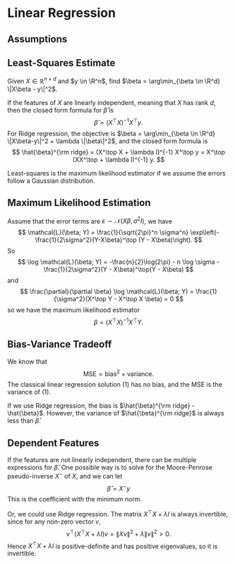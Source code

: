 # Linear Regression

## Assumptions

## Least-Squares Estimate

Given $X \in \mathbb{R}^{n \times d}$ and $y \in \R^n$, find $\beta = \arg\min_{\beta \in \R^d} \|X\beta - y\|^2$.

If the features of $X$ are linearly independent, meaning that $X$ has rank $d$, then the closed form formula for $\hat{\beta}$ is
$$
\hat{\beta} = (X^\top X)^{-1}X^\top y.
$$
For Ridge regression, the objective is $\beta = \arg\min_{\beta \in \R^d} \|X\beta-y\|^2 + \lambda \|\beta\|^2$, and the closed form formula is
$$
\hat{\beta}^{\rm ridge} = (X^\top X + \lambda I)^{-1} X^\top y = X^\top (XX^\top + \lambda I)^{-1} y.
$$

Least-squares is the maximum likelihood estimator if we assume the errors follow a Gaussian distribution.

## Maximum Likelihood Estimation

Assume that the error terms are $\varepsilon \sim \mathcal{N}(X\beta, \sigma^2 I)$, we have
$$
\mathcal{L}(\beta; Y) = \frac{1}{\sqrt{2\pi}^n \sigma^n} \exp\left(-\frac{1}{2\sigma^2}(Y-X\beta)^\top (Y - X\beta)\right).
$$
So
$$
\log \mathcal{L}(\beta; Y) = -\frac{n}{2}\log(2\pi) - n \log \sigma - \frac{1}{2\sigma^2}(Y - X\beta)^\top(Y - X\beta)
$$
and
$$
\frac{\partial}{\partial \beta} \log \mathcal{L}(\beta; Y) = \frac{1}{\sigma^2}(X^\top Y - X^\top X \beta) = 0
$$
so we have the maximum likelihood estimator
$$
\beta = (X^\top X)^{-1} X^\top Y.
$$

## Bias-Variance Tradeoff

We know that
$$
\mathrm{MSE} = \mathrm{bias}^2 + \mathrm{variance}.
$$
The classical linear regression solution (1) has no bias, and the MSE is the variance of (1).

If we use Ridge regression, the bias is $\hat{\beta}^{\rm ridge} - \hat{\beta}$. However, the variance of $\hat{\beta}^{\rm ridge}$ is always less than $\hat{\beta}$.

## Dependent Features

If the features are not linearly independent, there can be multiple expressions for $\hat{\beta}$. One possible way is to solve for the Moore-Penrose pseudo-inverse $X^-$ of $X$, and we can let
$$
\hat{\beta} = X^- y
$$
This is the coefficient with the minimum norm.

Or, we could use Ridge regression. The matrix $X^\top X + \lambda I$ is always invertible, since for any non-zero vector $v$,
$$
v^\top (X^\top X + \lambda I)v = \|Xv\|^2 + \lambda \|v\|^2 > 0.
$$
Hence $X^\top X + \lambda I$ is positive-definite and has positive eigenvalues, so it is invertible.